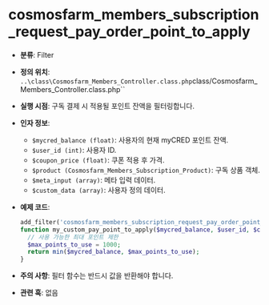 # cosmosfarm_members_subscription_request_pay_order_point_to_apply

- **분류**: Filter
- **정의 위치**: `..\class\Cosmosfarm_Members_Controller.class.php`class/Cosmosfarm_Members_Controller.class.php``
- **실행 시점**: 구독 결제 시 적용될 포인트 잔액을 필터링합니다.
- **인자 정보**:
  - `$mycred_balance (float)`: 사용자의 현재 myCRED 포인트 잔액.
  - `$user_id (int)`: 사용자 ID.
  - `$coupon_price (float)`: 쿠폰 적용 후 가격.
  - `$product (Cosmosfarm_Members_Subscription_Product)`: 구독 상품 객체.
  - `$meta_input (array)`: 메타 입력 데이터.
  - `$custom_data (array)`: 사용자 정의 데이터.
- **예제 코드**:

  ```php
  add_filter('cosmosfarm_members_subscription_request_pay_order_point_to_apply', 'my_custom_pay_point_to_apply', 10, 6);
  function my_custom_pay_point_to_apply($mycred_balance, $user_id, $coupon_price, $product, $meta_input, $custom_data) {
    // 사용 가능한 최대 포인트 제한
    $max_points_to_use = 1000;
    return min($mycred_balance, $max_points_to_use);
  }
  ```

- **주의 사항**: 필터 함수는 반드시 값을 반환해야 합니다.
- **관련 훅**: 없음
